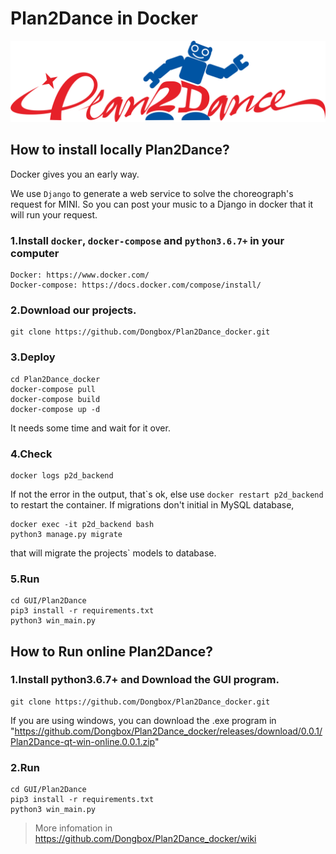 # Plan2Dance in Docker
![image](https://github.com/Dongbox/Plan2Dance_docker/blob/master/GUI/Plan2Dance/logo.png)

## How to install locally Plan2Dance?
Docker gives you an early way.

We use `Django` to generate a web service to solve the choreograph's request for MINI. So you can post your music to a Django in docker that it will run your request.

### 1.Install `docker`, `docker-compose` and `python3.6.7+` in your computer

```
Docker: https://www.docker.com/
Docker-compose: https://docs.docker.com/compose/install/
```

### 2.Download our projects.
```
git clone https://github.com/Dongbox/Plan2Dance_docker.git
```
### 3.Deploy
```
cd Plan2Dance_docker
docker-compose pull
docker-compose build
docker-compose up -d
```
It needs some time and wait for it over.
### 4.Check
```
docker logs p2d_backend
```
If not the error in the output, that\`s ok, else use `docker restart p2d_backend` to restart the container.
If migrations don't initial in MySQL database,
```
docker exec -it p2d_backend bash
python3 manage.py migrate  
```
that will migrate the projects\` models to database.

### 5.Run 
```
cd GUI/Plan2Dance
pip3 install -r requirements.txt
python3 win_main.py
```

## How to Run online Plan2Dance?


### 1.Install python3.6.7+ and Download the GUI program.
```
git clone https://github.com/Dongbox/Plan2Dance_docker.git
```
If you are using windows, you can download the .exe program in 
"https://github.com/Dongbox/Plan2Dance_docker/releases/download/0.0.1/Plan2Dance-qt-win-online.0.0.1.zip"

### 2.Run 
```
cd GUI/Plan2Dance
pip3 install -r requirements.txt
python3 win_main.py
```

> More infomation in https://github.com/Dongbox/Plan2Dance_docker/wiki
